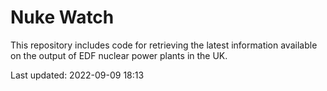 # Nuke Watch

This repository includes code for retrieving the latest information available on the output of EDF nuclear power plants in the UK.

Last updated: 2022-09-09 18:13